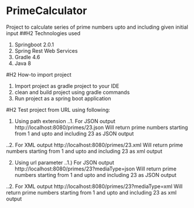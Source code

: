 # PrimeCalculator
Project to calculate series of prime numbers upto and including given initial input
##H2 Technologies used
1. Springboot 2.0.1
2. Spring Rest Web Services
3. Gradle 4.6
4. Java 8

#H2 How-to import project
1. Import project as gradle project to your IDE
2. clean and build project using gradle commands
3. Run project as a spring boot application

#H2 Test project from URL using following:
1. Using path extension
..1. For JSON output
http://localhost:8080/primes/23.json
Will return prime numbers starting from 1 and upto and including 23 as JSON output

..2. For XML output
http://localhost:8080/primes/23.xml
Will return prime numbers starting from 1 and upto and including 23 as xml output

2. Using url parameter
..1.) For JSON output
http://localhost:8080/primes/23?mediaType=json
Will return prime numbers starting from 1 and upto and including 23 as JSON output

..2. For XML output
http://localhost:8080/primes/23?mediaType=xml
Will return prime numbers starting from 1 and upto and including 23 as xml output


